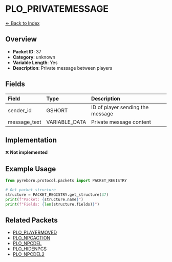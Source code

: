 # PLO_PRIVATEMESSAGE

[← Back to Index](../index.md)

## Overview

- **Packet ID**: 37
- **Category**: unknown
- **Variable Length**: Yes
- **Description**: Private message between players

## Fields

| Field | Type | Description |
|:------|:-----|:------------|
| sender_id | GSHORT | ID of player sending the message |
| message_text | VARIABLE_DATA | Private message content |

## Implementation

❌ **Not implemented**

## Example Usage

```python
from pyreborn.protocol.packets import PACKET_REGISTRY

# Get packet structure
structure = PACKET_REGISTRY.get_structure(37)
print(f"Packet: {structure.name}")
print(f"Fields: {len(structure.fields)}")
```

## Related Packets

- [PLO_PLAYERMOVED](PLO_PLAYERMOVED.md)
- [PLO_NPCACTION](PLO_NPCACTION.md)
- [PLO_NPCDEL](PLO_NPCDEL.md)
- [PLO_HIDENPCS](PLO_HIDENPCS.md)
- [PLO_NPCDEL2](PLO_NPCDEL2.md)
